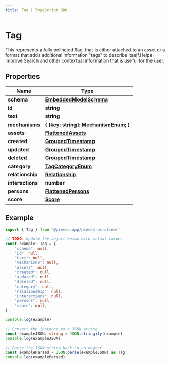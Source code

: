 ```yaml
---
title: Tag | TypeScript SDK
---
```



# Tag

This represents a fully polinated Tag, that is either attached to an asset or a format that adds additional information \"tags\" to describe itself.Helps improve Search and other contextual information that is useful for the user.

## Properties

Name | Type
------------ | -------------
**schema** | [**EmbeddedModelSchema**](EmbeddedModelSchema)
**id** | **string**
**text** | **string**
**mechanisms** | [**\{ [key: string]: MechanismEnum; \}**](MechanismEnum)
**assets** | [**FlattenedAssets**](FlattenedAssets)
**created** | [**GroupedTimestamp**](GroupedTimestamp)
**updated** | [**GroupedTimestamp**](GroupedTimestamp)
**deleted** | [**GroupedTimestamp**](GroupedTimestamp)
**category** | [**TagCategoryEnum**](TagCategoryEnum)
**relationship** | [**Relationship**](Relationship)
**interactions** | **number**
**persons** | [**FlattenedPersons**](FlattenedPersons)
**score** | [**Score**](Score)

## Example

```typescript
import { Tag } from '@pieces.app/pieces-os-client'

// TODO: Update the object below with actual values
const example: Tag = {
    "schema": null,
    "id": null,
    "text": null,
    "mechanisms": null,
    "assets": null,
    "created": null,
    "updated": null,
    "deleted": null,
    "category": null,
    "relationship": null,
    "interactions": null,
    "persons": null,
    "score": null,
}

console.log(example)

// Convert the instance to a JSON string
const exampleJSON: string = JSON.stringify(example)
console.log(exampleJSON)

// Parse the JSON string back to an object
const exampleParsed = JSON.parse(exampleJSON) as Tag
console.log(exampleParsed)
```


